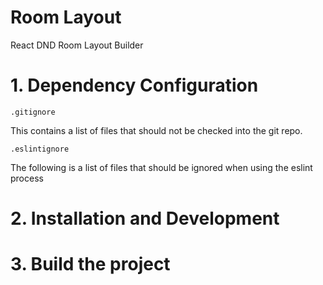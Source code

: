 # Room Layout
React DND Room Layout Builder

# 1. Dependency Configuration

```
.gitignore
```
This contains a list of files that should not be checked into the git repo.

```
.eslintignore
```
The following is a list of files that should be ignored when using the eslint process
# 2. Installation and Development

# 3. Build the project


